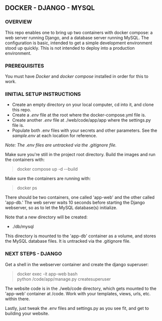 ## DOCKER - DJANGO - MYSQL

### OVERVIEW

This repo enables one to bring up two containers with docker compose: a web server running Django, and a database server running MySQL. The configuration is basic, intended to get a simple development environment stood up quickly. This is not intended to deploy into a production environment.


### PREREQUISITES

You must have _Docker_ and _docker compose_ installed in order for this to work.


### IINITIAL SETUP INSTRUCTIONS

+ Create an empty directory on your local computer, cd into it, and clone this repo.
+ Create a _.env_ file at the root where the docker-compose.yml file is.
+ Create another _.env_ file at ./web/code/app/app where the settings.py file is.
+ Populate both .env files with your secrets and other parameters. See the _sample.env_ at each location for reference.

_Note: The .env files are untracked via the .gitignore file._

Make sure you're still in the project root directory. Build the images and run the containers with:

> docker compose up -d --build

Make sure the containers are running with:

> docker ps

There should be two containers, one called 'app-web' and the other called 'app-db.' The web server waits 10 seconds before starting the Django webserver, so as to let the MySQL database(s) initialize.

Note that a new directory will be created:

+ ./db/mysql

This directory is mounted to the 'app-db' container as a volume, and stores the MySQL database files. It is untracked via the .gitignore file.


### NEXT STEPS - DJANGO

Get a shell in the webserver container and create the django superuser:

> docker exec -it app-web bash  
> python /code/app/manage.py createsuperuser

The website code is in the ./web/code directory, which gets mounted to the 'app-web' container at /code. Work with your templates, views, urls, etc. within there.

Lastly, just tweak the .env files and settings.py as you see fit, and get to building your website.

